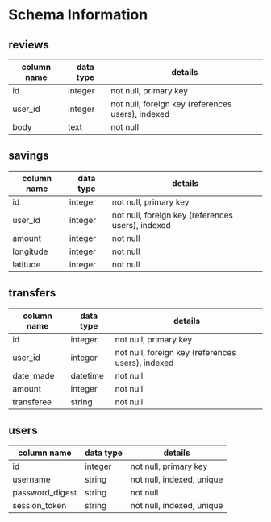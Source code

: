 # Schema Information

## reviews
column name | data type | details
------------|-----------|-----------------------
id          | integer   | not null, primary key
user_id     | integer   | not null, foreign key (references users), indexed
body        | text      | not null

## savings
column name | data type | details
------------|-----------|-----------------------
id          | integer   | not null, primary key
user_id     | integer   | not null, foreign key (references users), indexed
amount      | integer   | not null
longitude   | integer   | not null
latitude    | integer   | not null

## transfers
column name | data type | details
------------|-----------|-----------------------
id          | integer   | not null, primary key
user_id     | integer   | not null, foreign key (references users), indexed
date_made   | datetime  | not null
amount      | integer   | not null
transferee  | string    | not null

## users
column name     | data type | details
----------------|-----------|-----------------------
id              | integer   | not null, primary key
username        | string    | not null, indexed, unique
password_digest | string    | not null
session_token   | string    | not null, indexed, unique
